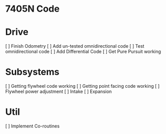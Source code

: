 # 7405N Code

# Drive
[ ] Finish Odometry
[ ] Add un-tested omnidirectional code
[ ] Test omnidirectional code
[ ] Add Differential Code
[ ] Get Pure Pursuit working 

# Subsystems
[ ] Getting flywheel code working
[ ] Getting point facing code working
[ ] Flywheel power adjustment
[ ] Intake
[ ] Expansion

# Util
[ ] Implement Co-routines